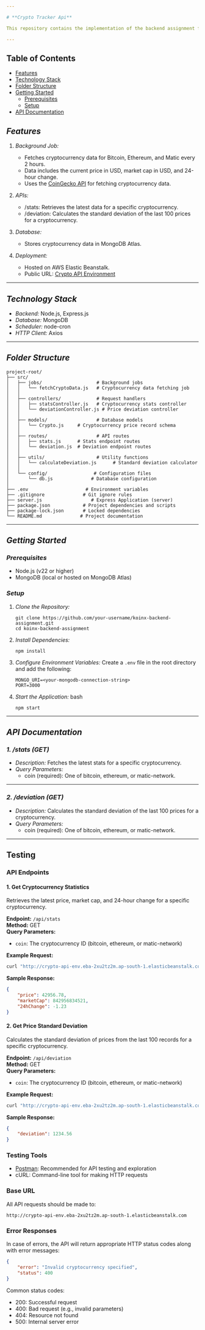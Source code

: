 ```yaml
---

# **Crypto Tracker Api**

This repository contains the implementation of the backend assignment for the KoinX Backend Internship. The project is designed using *Node.js* and *MongoDB*, and it follows modular structure.

---
```


## Table of Contents

- [Features](#features)
- [Technology Stack](#technology-stack)
- [Folder Structure](#folder-structure)
- [Getting Started](#getting-started)
  - [Prerequisites](#prerequisites)
  - [Setup](#setup)
- [API Documentation](#api-documentation)




## *Features*

1. *Background Job:*
   - Fetches cryptocurrency data for Bitcoin, Ethereum, and Matic every 2 hours.
   - Data includes the current price in USD, market cap in USD, and 24-hour change.
   - Uses the [CoinGecko API](https://docs.coingecko.com/v3.0.1/reference) for fetching cryptocurrency data.

2. *APIs:*
   - /stats: Retrieves the latest data for a specific cryptocurrency.
   - /deviation: Calculates the standard deviation of the last 100 prices for a cryptocurrency.

3. *Database:*
   - Stores cryptocurrency data in MongoDB Atlas.

4. *Deployment:*
   - Hosted on AWS Elastic Beanstalk.
   - Public URL: [Crypto API Environment](http://crypto-api-env.eba-2xu2tz2m.ap-south-1.elasticbeanstalk.com/api/stats?coin=bitcoin)

---

## *Technology Stack*

- *Backend:* Node.js, Express.js
- *Database:* MongoDB
- *Scheduler:* node-cron
- *HTTP Client:* Axios

---

## *Folder Structure*

```
project-root/
├── src/
│   ├── jobs/                    # Background jobs
│   │   └── fetchCryptoData.js   # Cryptocurrency data fetching job
│   │
│   ├── controllers/             # Request handlers
│   │   ├── statsController.js   # Cryptocurrency stats controller
│   │   └── deviationController.js # Price deviation controller
│   │
│   ├── models/                  # Database models
│   │   └── Crypto.js     # Cryptocurrency price record schema
│   │
│   ├── routes/                  # API routes
│   │   ├── stats.js      # Stats endpoint routes
│   │   └── deviation.js  # Deviation endpoint routes
│   │
│   ├── utils/                   # Utility functions
│   │   └── calculateDeviation.js      # Standard deviation calculator
│   │
│   └── config/                 # Configuration files
│       └── db.js              # Database configuration
│
├── .env                     # Environment variables
├── .gitignore              # Git ignore rules
├── server.js                  # Express Application (server)
├── package.json            # Project dependencies and scripts
├── package-lock.json       # Locked dependencies
└── README.md              # Project documentation
```
---

## *Getting Started*

### *Prerequisites*
- Node.js (v22 or higher)
- MongoDB (local or hosted on MongoDB Atlas)

### *Setup*

1. *Clone the Repository:*
   ```
   git clone https://github.com/your-username/koinx-backend-assignment.git
   cd koinx-backend-assignment

   ```
   

2. *Install Dependencies:*
    ```
   npm install
   ```

3. *Configure Environment Variables:*
   Create a ``` .env ``` file in the root directory and add the following:
   ```
   MONGO_URI=<your-mongodb-connection-string>
   PORT=3000
   ```

4. *Start the Application:*
   bash
   ```
   npm start
   ```



---

## *API Documentation*

### *1. /stats (GET)*

- *Description:* Fetches the latest stats for a specific cryptocurrency.
- *Query Parameters:*
  - coin (required): One of bitcoin, ethereum, or matic-network.


---

### *2. /deviation (GET)*

- *Description:* Calculates the standard deviation of the last 100 prices for a cryptocurrency.
- *Query Parameters:*
  - coin (required): One of bitcoin, ethereum, or matic-network.


---

## Testing

### API Endpoints

#### 1. Get Cryptocurrency Statistics
Retrieves the latest price, market cap, and 24-hour change for a specific cryptocurrency.

**Endpoint:** `/api/stats`  
**Method:** GET  
**Query Parameters:**
- `coin`: The cryptocurrency ID (bitcoin, ethereum, or matic-network)

**Example Request:**
```bash
curl "http://crypto-api-env.eba-2xu2tz2m.ap-south-1.elasticbeanstalk.com/api/stats?coin=bitcoin"
```

**Sample Response:**
```json
{
    "price": 42956.78,
    "marketCap": 842956834521,
    "24hChange": -1.23
}
```

#### 2. Get Price Standard Deviation
Calculates the standard deviation of prices from the last 100 records for a specific cryptocurrency.

**Endpoint:** `/api/deviation`  
**Method:** GET  
**Query Parameters:**
- `coin`: The cryptocurrency ID (bitcoin, ethereum, or matic-network)

**Example Request:**
```bash
curl "http://crypto-api-env.eba-2xu2tz2m.ap-south-1.elasticbeanstalk.com/api/deviation?coin=bitcoin"
```

**Sample Response:**
```json
{
    "deviation": 1234.56
}
```

### Testing Tools
- [Postman](https://www.postman.com/): Recommended for API testing and exploration
- cURL: Command-line tool for making HTTP requests

### Base URL
All API requests should be made to:
```
http://crypto-api-env.eba-2xu2tz2m.ap-south-1.elasticbeanstalk.com
```

### Error Responses
In case of errors, the API will return appropriate HTTP status codes along with error messages:

```json
{
    "error": "Invalid cryptocurrency specified",
    "status": 400
}
```

Common status codes:
- 200: Successful request
- 400: Bad request (e.g., invalid parameters)
- 404: Resource not found
- 500: Internal server error